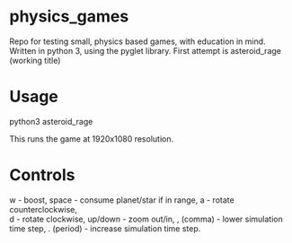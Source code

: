 # physics_games
Repo for testing small, physics based games, with education in mind. Written in python 3, using the pyglet library.
First attempt is asteroid_rage (working title)

# Usage
python3 asteroid_rage

This runs the game at 1920x1080 resolution.


# Controls
w - boost, space - consume planet/star if in range,
a - rotate counterclockwise,  
d - rotate clockwise,
up/down - zoom out/in,
, (comma) - lower simulation time step,
. (period) - increase simulation time step.
